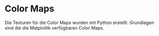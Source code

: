 # Color Maps
Die Texturen für die Color Maps wurden mit Python erstellt. Grundlagen sind die die Matplotlib
verfügbaren Color Maps.